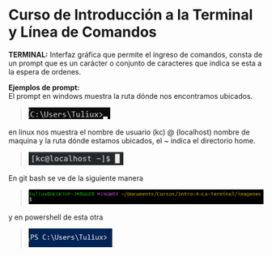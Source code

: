 # Curso de Introducción a la Terminal y Línea de Comandos

**TERMINAL:** Interfaz gráfica que permite el ingreso de comandos, consta de un prompt que es un carácter o conjunto de caracteres que indica se esta a la espera de ordenes.

**Ejemplos de prompt:**  
El prompt en windows muestra la ruta dónde nos encontramos ubicados.  
> ![C:\Users\Tuliux>__](./imagenes/WindowsPrompt.png)  

en linux nos muestra el nombre de usuario (kc) @ (localhost) nombre de maquina y la ruta dónde estamos ubicados, el ~ indica el directorio home.  
> ![kc@localhost ~$](./imagenes/LinuxPrompt.png)  

En git bash se ve de la siguiente manera   
> ![$](./imagenes/GitBashPrompt.png)  

y en powershell de esta otra  
> ![PS C:\Users\Tuliux>__](./imagenes/PowerShellPrompt.png)
